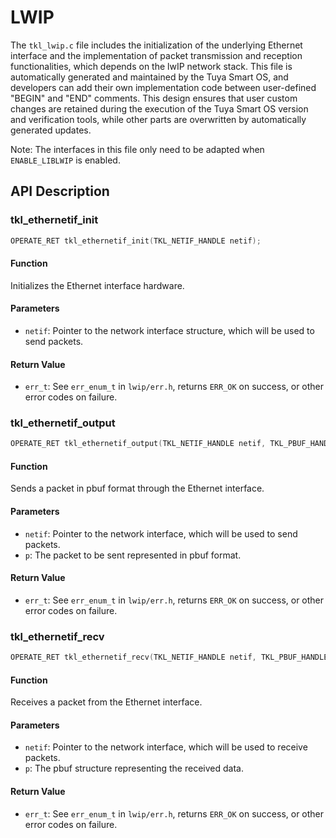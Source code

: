 # LWIP

The `tkl_lwip.c` file includes the initialization of the underlying Ethernet interface and the implementation of packet transmission and reception functionalities, which depends on the lwIP network stack. This file is automatically generated and maintained by the Tuya Smart OS, and developers can add their own implementation code between user-defined "BEGIN" and "END" comments. This design ensures that user custom changes are retained during the execution of the Tuya Smart OS version and verification tools, while other parts are overwritten by automatically generated updates.

Note: The interfaces in this file only need to be adapted when `ENABLE_LIBLWIP` is enabled.

## API Description

### tkl_ethernetif_init

```c
OPERATE_RET tkl_ethernetif_init(TKL_NETIF_HANDLE netif);
```

#### Function

Initializes the Ethernet interface hardware.

#### Parameters

- `netif`: Pointer to the network interface structure, which will be used to send packets.

#### Return Value

- `err_t`: See `err_enum_t` in `lwip/err.h`, returns `ERR_OK` on success, or other error codes on failure.

### tkl_ethernetif_output

```c
OPERATE_RET tkl_ethernetif_output(TKL_NETIF_HANDLE netif, TKL_PBUF_HANDLE p);
```

#### Function

Sends a packet in pbuf format through the Ethernet interface.

#### Parameters

- `netif`: Pointer to the network interface, which will be used to send packets.
- `p`: The packet to be sent represented in pbuf format.

#### Return Value

- `err_t`: See `err_enum_t` in `lwip/err.h`, returns `ERR_OK` on success, or other error codes on failure.

### tkl_ethernetif_recv

```c
OPERATE_RET tkl_ethernetif_recv(TKL_NETIF_HANDLE netif, TKL_PBUF_HANDLE p);
```

#### Function

Receives a packet from the Ethernet interface.

#### Parameters

- `netif`: Pointer to the network interface, which will be used to receive packets.
- `p`: The pbuf structure representing the received data.

#### Return Value

- `err_t`: See `err_enum_t` in `lwip/err.h`, returns `ERR_OK` on success, or other error codes on failure.
